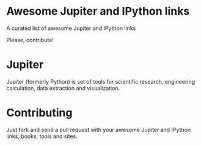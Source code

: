 # Awesome Jupiter and IPython links
A curated list of awesome Jupiter and IPython links

Please, contribute!

# Jupiter

Jupiter (formerly Python) is set of tools for scientific research, engineering calculation, data extraction and visualization.

# Contributing

Just fork and send a pull request with your awesome Jupiter and IPython links, books, tools and sites.
